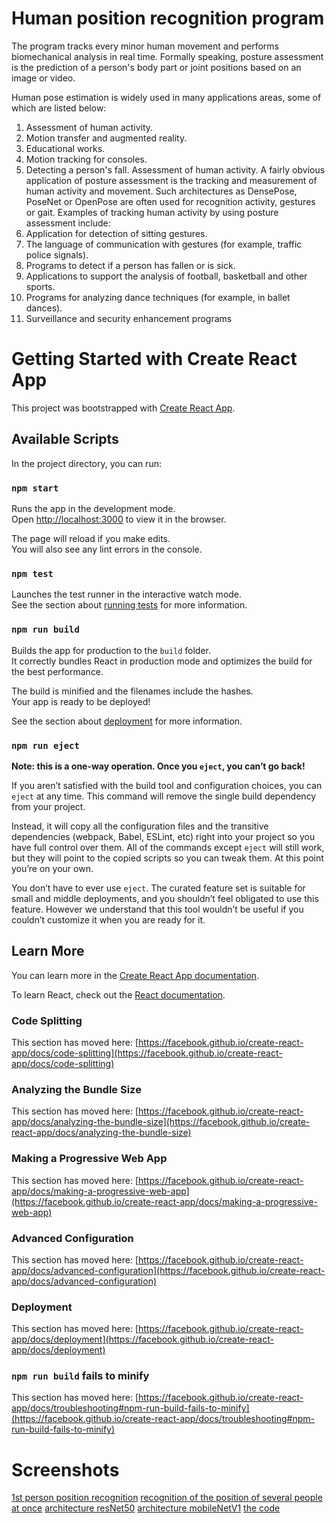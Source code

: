 # Human position recognition program

The program tracks every minor human movement and performs biomechanical analysis in real time.
  Formally speaking, posture assessment is the prediction of a person's body part or joint positions based on an image or video.
  
  Human pose estimation is widely used in many applications
areas, some of which are listed below:
1) Assessment of human activity.
2) Motion transfer and augmented reality.
3) Educational works.
4) Motion tracking for consoles.
5) Detecting a person's fall.
Assessment of human activity. A fairly obvious application of posture assessment
is the tracking and measurement of human activity and movement. Such architectures as
DensePose, PoseNet or OpenPose are often used for recognition
activity, gestures or gait. Examples of tracking human activity by
using posture assessment include:
1) Application for detection of sitting gestures.
2) The language of communication with gestures (for example, traffic police signals).
3) Programs to detect if a person has fallen or is sick.
4) Applications to support the analysis of football, basketball and other sports.
5) Programs for analyzing dance techniques (for example, in ballet
dances).
6) Surveillance and security enhancement programs

# Getting Started with Create React App

This project was bootstrapped with [Create React App](https://github.com/facebook/create-react-app).

## Available Scripts

In the project directory, you can run:

### `npm start`

Runs the app in the development mode.\
Open [http://localhost:3000](http://localhost:3000) to view it in the browser.

The page will reload if you make edits.\
You will also see any lint errors in the console.

### `npm test`

Launches the test runner in the interactive watch mode.\
See the section about [running tests](https://facebook.github.io/create-react-app/docs/running-tests) for more information.

### `npm run build`

Builds the app for production to the `build` folder.\
It correctly bundles React in production mode and optimizes the build for the best performance.

The build is minified and the filenames include the hashes.\
Your app is ready to be deployed!

See the section about [deployment](https://facebook.github.io/create-react-app/docs/deployment) for more information.

### `npm run eject`

**Note: this is a one-way operation. Once you `eject`, you can’t go back!**

If you aren’t satisfied with the build tool and configuration choices, you can `eject` at any time. This command will remove the single build dependency from your project.

Instead, it will copy all the configuration files and the transitive dependencies (webpack, Babel, ESLint, etc) right into your project so you have full control over them. All of the commands except `eject` will still work, but they will point to the copied scripts so you can tweak them. At this point you’re on your own.

You don’t have to ever use `eject`. The curated feature set is suitable for small and middle deployments, and you shouldn’t feel obligated to use this feature. However we understand that this tool wouldn’t be useful if you couldn’t customize it when you are ready for it.

## Learn More

You can learn more in the [Create React App documentation](https://facebook.github.io/create-react-app/docs/getting-started).

To learn React, check out the [React documentation](https://reactjs.org/).

### Code Splitting

This section has moved here: [https://facebook.github.io/create-react-app/docs/code-splitting](https://facebook.github.io/create-react-app/docs/code-splitting)

### Analyzing the Bundle Size

This section has moved here: [https://facebook.github.io/create-react-app/docs/analyzing-the-bundle-size](https://facebook.github.io/create-react-app/docs/analyzing-the-bundle-size)

### Making a Progressive Web App

This section has moved here: [https://facebook.github.io/create-react-app/docs/making-a-progressive-web-app](https://facebook.github.io/create-react-app/docs/making-a-progressive-web-app)

### Advanced Configuration

This section has moved here: [https://facebook.github.io/create-react-app/docs/advanced-configuration](https://facebook.github.io/create-react-app/docs/advanced-configuration)

### Deployment

This section has moved here: [https://facebook.github.io/create-react-app/docs/deployment](https://facebook.github.io/create-react-app/docs/deployment)

### `npm run build` fails to minify

This section has moved here: [https://facebook.github.io/create-react-app/docs/troubleshooting#npm-run-build-fails-to-minify](https://facebook.github.io/create-react-app/docs/troubleshooting#npm-run-build-fails-to-minify)

# Screenshots

[1st person position recognition](https://github.com/owner6/tfjs-diploma/blob/master/screenshots/photo_2022-09-06_02-51-03.jpg)
[recognition of the position of several people at once](https://github.com/owner6/tfjs-diploma/blob/master/screenshots/photo_2022-09-06_02-51-03%20(2).jpg)
[architecture resNet50](https://github.com/owner6/tfjs-diploma/blob/master/screenshots/photo_2022-09-06_02-56-46.jpg)
[architecture mobileNetV1](https://github.com/owner6/tfjs-diploma/blob/master/screenshots/photo_2022-09-06_02-57-10.jpg)
[the code](https://github.com/owner6/tfjs-diploma/blob/master/screenshots/photo_2022-09-06_02-59-25.jpg)
